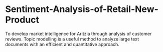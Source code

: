# Sentiment-Analysis-of-Retail-New-Product
To develop market intelligence for Aritzia through analysis of customer reviews. Topic modelling is a useful method to analyze large text documents with an efficient and quantitative approach. 
